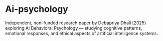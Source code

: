 # Ai-psychology
Independent, non-funded research paper by Debapriya Dhali (2025) exploring AI Behavioral Psychology — studying cognitive patterns, emotional responses, and ethical aspects of artificial intelligence systems.

